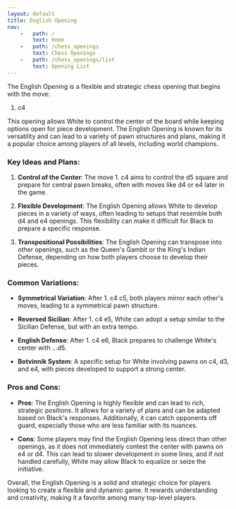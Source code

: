 ```yaml
---
layout: default
title: English Opening
nav:
    -   path: /
        text: Home
    -   path: /chess_openings
        text: Chess Openings
    -   path: /chess_openings/list
        text: Opening List
---
```


The English Opening is a flexible and strategic chess opening that begins with the move:

1. c4

This opening allows White to control the center of the board while keeping options open for piece development. The English Opening is known for its versatility and can lead to a variety of pawn structures and plans, making it a popular choice among players of all levels, including world champions.

### Key Ideas and Plans:

1. **Control of the Center**: The move 1. c4 aims to control the d5 square and prepare for central pawn breaks, often with moves like d4 or e4 later in the game.

2. **Flexible Development**: The English Opening allows White to develop pieces in a variety of ways, often leading to setups that resemble both d4 and e4 openings. This flexibility can make it difficult for Black to prepare a specific response.

3. **Transpositional Possibilities**: The English Opening can transpose into other openings, such as the Queen's Gambit or the King's Indian Defense, depending on how both players choose to develop their pieces.

### Common Variations:

- **Symmetrical Variation**: After 1. c4 c5, both players mirror each other's moves, leading to a symmetrical pawn structure.

- **Reversed Sicilian**: After 1. c4 e5, White can adopt a setup similar to the Sicilian Defense, but with an extra tempo.

- **English Defense**: After 1. c4 e6, Black prepares to challenge White's center with ...d5.

- **Botvinnik System**: A specific setup for White involving pawns on c4, d3, and e4, with pieces developed to support a strong center.

### Pros and Cons:

- **Pros**: The English Opening is highly flexible and can lead to rich, strategic positions. It allows for a variety of plans and can be adapted based on Black's responses. Additionally, it can catch opponents off guard, especially those who are less familiar with its nuances.

- **Cons**: Some players may find the English Opening less direct than other openings, as it does not immediately contest the center with pawns on e4 or d4. This can lead to slower development in some lines, and if not handled carefully, White may allow Black to equalize or seize the initiative.

Overall, the English Opening is a solid and strategic choice for players looking to create a flexible and dynamic game. It rewards understanding and creativity, making it a favorite among many top-level players.